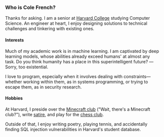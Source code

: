 ### Who is Cole French?
Thanks for asking. I am a senior at [Harvard College](https://college.harvard.edu) studying Computer Science. An engineer at heart, I enjoy designing solutions to technical challenges and tinkering with existing ones.

#### Interests
Much of my academic work is in machine learning. I am captivated by deep learning models, whose abilities already exceed humans' at almost any task. Do you think humanity has a place in this superintelligent future? &mdash;Sorry, too existential.

I love to program, especially when it involves dealing with constraints—whether working within them, as in systems programming, or trying to escape them, as in security research.

#### Hobbies
At Harvard, I preside over the [Minecraft club](https://humc.club) ("Wait, there's a Minecraft club?"), write [satire](https://satirev.org), and play for the [chess club](https://www.harvardchessclub.org).

Outside of that, I enjoy writing poetry, playing tennis, and accidentally finding SQL injection vulnerabilities in Harvard's student database.
